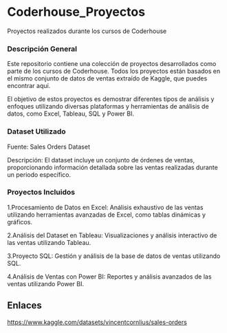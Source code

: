 # Coderhouse_Proyectos
Proyectos realizados durante los cursos de Coderhouse

### Descripción General
Este repositorio contiene una colección de proyectos desarrollados como parte de los cursos de Coderhouse. Todos los proyectos están basados en el mismo conjunto de datos de ventas extraído de Kaggle, que puedes encontrar aquí.

El objetivo de estos proyectos es demostrar diferentes tipos de análisis y enfoques utilizando diversas plataformas y herramientas de análisis de datos, como Excel, Tableau, SQL y Power BI.

### Dataset Utilizado
Fuente: Sales Orders Dataset

Descripción: El dataset incluye un conjunto de órdenes de ventas, proporcionando información detallada sobre las ventas realizadas durante un periodo específico.

### Proyectos Incluidos
1.Procesamiento de Datos en Excel:
  Análisis exhaustivo de las ventas utilizando herramientas avanzadas de Excel, como tablas dinámicas y gráficos.


2.Análisis del Dataset en Tableau:
  Visualizaciones y análisis interactivo de las ventas utilizando Tableau.


3.Proyecto SQL:
  Gestión y análisis de la base de datos de ventas utilizando SQL.


4.Análisis de Ventas con Power BI:
  Reportes y análisis avanzados de las ventas utilizando Power BI.

## Enlaces
https://www.kaggle.com/datasets/vincentcornlius/sales-orders
